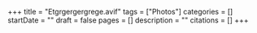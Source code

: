 +++
title = "Etgrgergergrege.avif"
tags = ["Photos"]
categories = []
startDate = ""
draft = false
pages = []
description = ""
citations = []
+++
